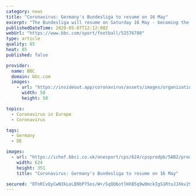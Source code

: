 ```yaml
---
category: news
title: "Coronavirus: Germany's Bundesliga to resume on 16 May"
excerpt: "The Bundesliga will resume on Saturday 16 May - becoming the first European league to restart following the coronavirus shutdown."
publishedDateTime: 2020-05-07T12:12:00Z
webUrl: "https://www.bbc.com/sport/football/52576780"
type: article
quality: 85
heat: 85
published: false

provider:
  name: BBC
  domain: bbc.com
  images:
    - url: "https://insideout.app/coronavirus/assets/images/organizations/bbc.com-50x50.jpg"
      width: 50
      height: 50

topics:
  - Coronavirus in Europe
  - Coronavirus

tags:
  - Germany
  - DE

images:
  - url: "https://ichef.bbci.co.uk/onesport/cps/624/cpsprodpb/5AB2/production/_112181232_sancho-index.jpg"
    width: 624
    height: 351
    title: "Coronavirus: Germany's Bundesliga to resume on 16 May"

secured: "DTnRCvQyCwN3kLeLB9bP75es/W+/SqQQ6otlHX85q9w0mckIgS1RtuJJXkv29YbXfOyD4MS9meEomF3ytPWVK8Ntlc4tLUHd+pE6AwgozzWOleJ0wPR9yl41f864/QcZizmhLPMQfD0/PYwBsg0gjOiJLx6v6Nug6ZyTr1XDhIgzwTJQWblO1ZFYcsT2yPexRBUIkhjTFCO9VkeGq1CBKLNuB5HLWHdrYtF0xg/nn4QiQPqhYth7sy0UtXX75C7V/y/u3m88+7DWwyDYiKx8vZWmfKSLgnymNtXhyvC62kTmQ0EYfR5/yUscCLn0om5G;Fp6y/XX0hzpvIyuqHWcKPQ=="
---
```


